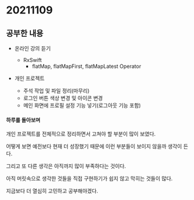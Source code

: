 # 20211109

## 공부한 내용
+ 온라인 강의 듣기
  - RxSwift
    * flatMap, flatMapFirst, flatMapLatest Operator
  
+ 개인 프로젝트
  - 주석 작업 및 파일 정리(마무리)
  - 로그인 버튼 색상 변경 및 아이콘 변경
  - 메인 화면에 프로필 설정 기능 넣기(로그아웃 기능 포함)

#### 하루를 돌아보며
개인 프로젝트를 전체적으로 정리하면서 고쳐야 할 부분이 많이 보였다.

어떻게 보면 예전보다 현재 더 성장했기 때문에 이런 부분들이 보이지 않을까 생각이 든다.

그리고 또 다른 생각은 아직까지 많이 부족하다는 것이다.

아직 머릿속으로 생각한 것들을 직접 구현하기가 쉽지 않고 막히는 것들이 많다.

지금보다 더 열심히 고민하고 공부해야겠다.
